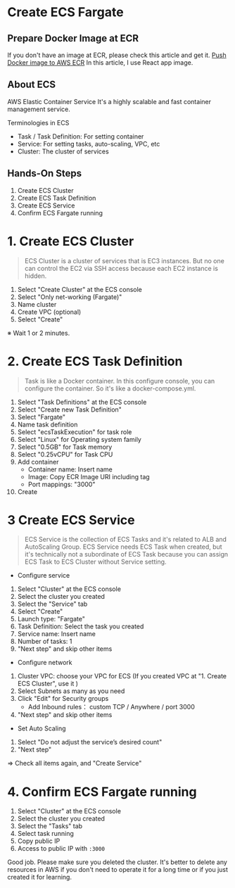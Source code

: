 # Create ECS Fargate

## Prepare Docker Image at ECR
If you don't have an image at ECR, please check this article and get it.
[Push Docker image to AWS ECR](https://dev.to/jun_uen0/push-docker-image-to-aws-ecr-fb2)
In this article, I use React app image.

## About ECS
AWS Elastic Container Service 
It's a highly scalable and fast container management service.

Terminologies in ECS
- Task / Task Definition: For setting container
- Service: For setting tasks, auto-scaling, VPC, etc
- Cluster: The cluster of services

## Hands-On Steps
1. Create ECS Cluster
2. Create ECS Task Definition
3. Create ECS Service
4. Confirm ECS Fargate running

# 1. Create ECS Cluster
> ECS Cluster is a cluster of services that is EC3 instances. But no one can control the EC2 via SSH access because each EC2 instance is hidden.
1. Select "Create Cluster" at the ECS console
2. Select "Only net-working (Fargate)"
3. Name cluster
4. Create VPC (optional)
5. Select "Create"

※ Wait 1 or 2 minutes.

# 2. Create ECS Task Definition
> Task is like a Docker container. In this configure console, you can configure the container. So it's like a docker-compose.yml.

1. Select "Task Definitions" at the ECS console
2. Select "Create new Task Definition"
3. Select "Fargate"
4. Name task definition
5. Select "ecsTaskExecution" for task role
6. Select "Linux" for Operating system family
7. Select "0.5GB" for Task memory
8. Select "0.25vCPU" for Task CPU
9. Add container
    - Container name: Insert name
    - Image: Copy ECR Image URI including tag
    - Port mappings: "3000"
10. Create

# 3 Create ECS Service
> ECS Service is the collection of ECS Tasks and it's related to ALB and AutoScaling Group. ECS Service needs ECS Task when created, but it's technically not a subordinate of ECS Task because you can assign ECS Task to ECS Cluster without Service setting.

- Configure service
1. Select "Cluster" at the ECS console
2. Select the cluster you created
3. Select the "Service" tab
4. Select "Create"
5. Launch type: "Fargate"
6. Task Definition: Select the task you created
7. Service name: Insert name
8. Number of tasks: 1
9. "Next step" and skip other items

- Configure network
1. Cluster VPC: choose your VPC for ECS (If you created VPC at "1. Create ECS Cluster", use it )
2. Select Subnets as many as you need
3. Click "Edit" for Security groups
    - Add Inbound rules： custom TCP / Anywhere / port 3000
4. "Next step" and skip other items

- Set Auto Scaling
1. Select "Do not adjust the service’s desired count"
2. "Next step"

⇒ Check all items again, and "Create Service"

# 4. Confirm ECS Fargate running

1. Select "Cluster" at the ECS console
2. Select the cluster you created
3. Select the "Tasks" tab
4. Select task running
5. Copy public IP
6. Access to public IP with `:3000`

Good job.
Please make sure you deleted the cluster.
It's better to delete any resources in AWS if you don't need to operate it for a long time or if you just created it for learning.